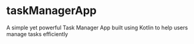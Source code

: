 # taskManagerApp
A simple yet powerful Task Manager App built using Kotlin to help users manage tasks efficiently
